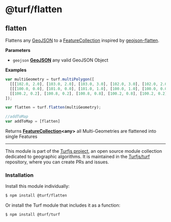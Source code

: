 # @turf/flatten

<!-- Generated by documentation.js. Update this documentation by updating the source code. -->

## flatten

Flattens any [GeoJSON](https://tools.ietf.org/html/rfc7946#section-3) to a [FeatureCollection](https://tools.ietf.org/html/rfc7946#section-3.3) inspired by [geojson-flatten](https://github.com/tmcw/geojson-flatten).

**Parameters**

-   `geojson` **[GeoJSON](https://tools.ietf.org/html/rfc7946#section-3)** any valid GeoJSON Object

**Examples**

```javascript
var multiGeometry = turf.multiPolygon([
  [[[102.0, 2.0], [103.0, 2.0], [103.0, 3.0], [102.0, 3.0], [102.0, 2.0]]],
  [[[100.0, 0.0], [101.0, 0.0], [101.0, 1.0], [100.0, 1.0], [100.0, 0.0]],
  [[100.2, 0.2], [100.8, 0.2], [100.8, 0.8], [100.2, 0.8], [100.2, 0.2]]]
]);

var flatten = turf.flatten(multiGeometry);

//addToMap
var addToMap = [flatten]
```

Returns **[FeatureCollection](https://tools.ietf.org/html/rfc7946#section-3.3)&lt;any>** all Multi-Geometries are flattened into single Features

<!-- This file is automatically generated. Please don't edit it directly:
if you find an error, edit the source file (likely index.js), and re-run
./scripts/generate-readmes in the turf project. -->

---

This module is part of the [Turfjs project](http://turfjs.org/), an open source
module collection dedicated to geographic algorithms. It is maintained in the
[Turfjs/turf](https://github.com/Turfjs/turf) repository, where you can create
PRs and issues.

### Installation

Install this module individually:

```sh
$ npm install @turf/flatten
```

Or install the Turf module that includes it as a function:

```sh
$ npm install @turf/turf
```
